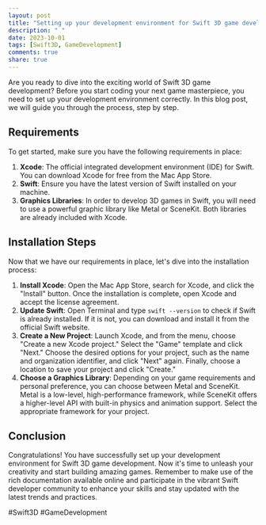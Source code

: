 ```yaml
---
layout: post
title: "Setting up your development environment for Swift 3D game development"
description: " "
date: 2023-10-01
tags: [Swift3D, GameDevelopment]
comments: true
share: true
---
```


Are you ready to dive into the exciting world of Swift 3D game development? Before you start coding your next game masterpiece, you need to set up your development environment correctly. In this blog post, we will guide you through the process, step by step.

## Requirements

To get started, make sure you have the following requirements in place:

1. **Xcode**: The official integrated development environment (IDE) for Swift. You can download Xcode for free from the Mac App Store.
2. **Swift**: Ensure you have the latest version of Swift installed on your machine.
3. **Graphics Libraries**: In order to develop 3D games in Swift, you will need to use a powerful graphic library like Metal or SceneKit. Both libraries are already included with Xcode.

## Installation Steps

Now that we have our requirements in place, let's dive into the installation process:

1. **Install Xcode**: Open the Mac App Store, search for Xcode, and click the "Install" button. Once the installation is complete, open Xcode and accept the license agreement.
2. **Update Swift**: Open Terminal and type `swift --version` to check if Swift is already installed. If it is not, you can download and install it from the official Swift website.
3. **Create a New Project**: Launch Xcode, and from the menu, choose "Create a new Xcode project." Select the "Game" template and click "Next." Choose the desired options for your project, such as the name and organization identifier, and click "Next" again. Finally, choose a location to save your project and click "Create."
4. **Choose a Graphics Library**: Depending on your game requirements and personal preference, you can choose between Metal and SceneKit. Metal is a low-level, high-performance framework, while SceneKit offers a higher-level API with built-in physics and animation support. Select the appropriate framework for your project.

## Conclusion

Congratulations! You have successfully set up your development environment for Swift 3D game development. Now it's time to unleash your creativity and start building amazing games. Remember to make use of the rich documentation available online and participate in the vibrant Swift developer community to enhance your skills and stay updated with the latest trends and practices.

#Swift3D #GameDevelopment